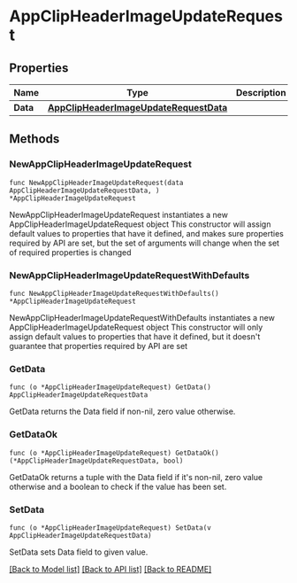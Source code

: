 # AppClipHeaderImageUpdateRequest

## Properties

Name | Type | Description | Notes
------------ | ------------- | ------------- | -------------
**Data** | [**AppClipHeaderImageUpdateRequestData**](AppClipHeaderImageUpdateRequestData.md) |  | 

## Methods

### NewAppClipHeaderImageUpdateRequest

`func NewAppClipHeaderImageUpdateRequest(data AppClipHeaderImageUpdateRequestData, ) *AppClipHeaderImageUpdateRequest`

NewAppClipHeaderImageUpdateRequest instantiates a new AppClipHeaderImageUpdateRequest object
This constructor will assign default values to properties that have it defined,
and makes sure properties required by API are set, but the set of arguments
will change when the set of required properties is changed

### NewAppClipHeaderImageUpdateRequestWithDefaults

`func NewAppClipHeaderImageUpdateRequestWithDefaults() *AppClipHeaderImageUpdateRequest`

NewAppClipHeaderImageUpdateRequestWithDefaults instantiates a new AppClipHeaderImageUpdateRequest object
This constructor will only assign default values to properties that have it defined,
but it doesn't guarantee that properties required by API are set

### GetData

`func (o *AppClipHeaderImageUpdateRequest) GetData() AppClipHeaderImageUpdateRequestData`

GetData returns the Data field if non-nil, zero value otherwise.

### GetDataOk

`func (o *AppClipHeaderImageUpdateRequest) GetDataOk() (*AppClipHeaderImageUpdateRequestData, bool)`

GetDataOk returns a tuple with the Data field if it's non-nil, zero value otherwise
and a boolean to check if the value has been set.

### SetData

`func (o *AppClipHeaderImageUpdateRequest) SetData(v AppClipHeaderImageUpdateRequestData)`

SetData sets Data field to given value.



[[Back to Model list]](../README.md#documentation-for-models) [[Back to API list]](../README.md#documentation-for-api-endpoints) [[Back to README]](../README.md)


